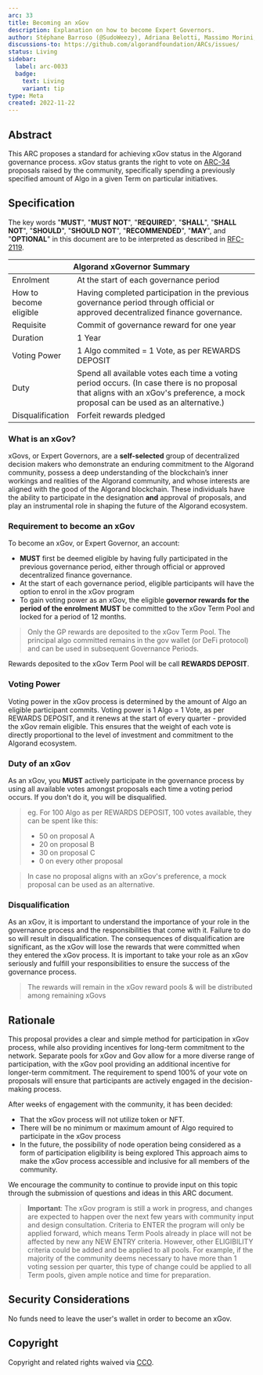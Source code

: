 ```yaml
---
arc: 33
title: Becoming an xGov
description: Explanation on how to become Expert Governors.
author: Stéphane Barroso (@SudoWeezy), Adriana Belotti, Massimo Morini, Michel Treccani, John Woods, Shai Halevi
discussions-to: https://github.com/algorandfoundation/ARCs/issues/
status: Living
sidebar:
  label: arc-0033
  badge:
    text: Living
    variant: tip
type: Meta
created: 2022-11-22
---
```

## Abstract
This ARC proposes a standard for achieving xGov status in the Algorand governance process. xGov status grants the right to vote on [ARC-34](/standards/arcs/arc-0034) proposals raised by the community, specifically spending a previously specified amount of Algo in a given Term on particular initiatives. 


## Specification
The key words "**MUST**", "**MUST NOT**", "**REQUIRED**", "**SHALL**", "**SHALL NOT**", "**SHOULD**", "**SHOULD NOT**", "**RECOMMENDED**", "**MAY**", and "**OPTIONAL**" in this document are to be interpreted as described in <a href="https://www.ietf.org/rfc/rfc2119.txt">RFC-2119</a>.
 
<table>
<thead>
  <tr>
    <th colspan="2">Algorand xGovernor Summary</th>
  </tr>
</thead>
<tbody>
  <tr>
    <td>Enrolment</td>
    <td colspan="2">At the start of each governance period</td>
  </tr>
  <tr>
    <td>How to <br>become eligible</td>
    <td>Having completed participation in the previous governance period through official or approved decentralized finance governance.</td>
  </tr>  <tr>
    <td>Requisite</td>
    <td colspan="2">Commit of governance reward for one year</td>
  </tr>
  <tr>
    <td>Duration</td>
    <td colspan="2">1 Year</td>
  </tr>
  <tr>
    <td>Voting Power</td>
    <td colspan="2">1 Algo commited = 1 Vote, as per REWARDS DEPOSIT</td>
  </tr>
  <tr>
    <td>Duty</td>
    <td colspan="2">Spend all available votes each time a voting period occurs. (In case there is no proposal that aligns with an xGov's preference, a mock proposal can be used as an alternative.)</td>
  </tr>
  <tr>
    <td rowspan="1">Disqualification</td>
    <td colspan="2">Forfeit rewards pledged</td>
  </tr>
</tbody>
</table>

### What is an xGov?
xGovs, or Expert Governors, are a **self-selected** group of decentralized decision makers who demonstrate an enduring commitment to the Algorand community, possess a deep understanding of the blockchain’s inner workings and realities of the Algorand community, and whose interests are aligned with the good of the Algorand blockchain. These individuals have the ability to participate in the designation **and** approval of proposals, and play an instrumental role in shaping the future of the Algorand ecosystem.

### Requirement to become an xGov
To become an xGov, or Expert Governor, an account:
- **MUST** first be deemed eligible by having fully participated in the previous governance period, either through official or approved decentralized finance governance. 
- At the start of each governance period, eligible participants will have the option to enrol in the xGov program
- To gain voting power as an xGov, the eligible **governor rewards for the period of the enrolment** **MUST** be committed to the xGov Term Pool and locked for a period of 12 months.
> Only the GP rewards are deposited to the xGov Term Pool. The principal algo committed remains in the gov wallet (or DeFi protocol) and can be used in subsequent Governance Periods.

Rewards deposited to the xGov Term Pool will be call **REWARDS DEPOSIT**.

### Voting Power
Voting power in the xGov process is determined by the amount of Algo an eligible participant commits. Voting power is 1 Algo = 1 Vote, as per REWARDS DEPOSIT, and it renews at the start of every quarter - provided the xGov remain eligible.
This ensures that the weight of each vote is directly proportional to the level of investment and commitment to the Algorand ecosystem.

### Duty of an xGov
As an xGov, you **MUST** actively participate in the governance process by using all available votes amongst proposals each time a voting period occurs. If you don't do it, you will be disqualified. 
> eg. For 100 Algo as per REWARDS DEPOSIT, 100 votes available, they can be spent like this:
> - 50 on proposal A
> - 20 on proposal B
> - 30 on proposal C
> - 0 on every other proposal

> In case no proposal aligns with an xGov's preference, a mock proposal can be used as an alternative.

### Disqualification
As an xGov, it is important to understand the importance of your role in the governance process and the responsibilities that come with it. Failure to do so will result in disqualification. The consequences of disqualification are significant, as the xGov will lose the rewards that were committed when they entered the xGov process. It is important to take your role as an xGov seriously and fulfill your responsibilities to ensure the success of the governance process.

> The rewards will remain in the xGov reward pools & will be distributed among remaining xGovs

## Rationale
This proposal provides a clear and simple method for participation in xGov process, while also providing incentives for long-term commitment to the network. Separate pools for xGov and Gov allow for a more diverse range of participation, with the xGov pool providing an additional incentive for longer-term commitment. The requirement to spend 100% of your vote on proposals will ensure that participants are actively engaged in the decision-making process. 

After weeks of engagement with the community, it has been decided:
- That the xGov process will not utilize token or NFT.
- There will be no minimum or maximum amount of Algo required to participate in the xGov process
- In the future, the possibility of node operation being considered as a form of participation eligibility is being explored
This approach aims to make the xGov process accessible and inclusive for all members of the community.

We encourage the community to continue to provide input on this topic through the submission of questions and ideas in this ARC document.

> **Important**:  The xGov program is still a work in progress, and changes are expected to happen over the next few years with community input and design consultation. Criteria to ENTER the program will only be applied forward, which means Term Pools already in place will not be affected by new any NEW ENTRY criteria. However, other ELIGIBILITY criteria could be added and be applied to all pools. For example, if the majority of the community deems necessary to have more than 1 voting session per quarter, this type of change could be applied to all Term pools, given ample notice and time for preparation. 

## Security Considerations
No funds need to leave the user's wallet in order to become an xGov.
 
## Copyright
Copyright and related rights waived via <a href="https://creativecommons.org/publicdomain/zero/1.0/">CCO</a>.
